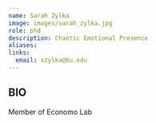 ```yaml
---
name: Sarah Zylka
image: images/sarah_zylka.jpg
role: phd
description: Chaotic Emotional Presence
aliases:
links:
  email: szylka@bu.edu
---
```


## BIO

Member of Economo Lab